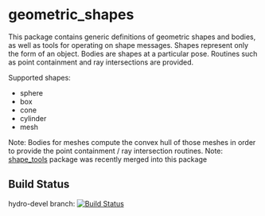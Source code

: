 geometric_shapes
================

This package contains generic definitions of geometric shapes and bodies, as well as tools for operating on shape messages.
Shapes represent only the form of an object.
Bodies are shapes at a particular pose. Routines such as point containment and ray intersections are provided.

Supported shapes:
- sphere
- box
- cone
- cylinder
- mesh

Note: Bodies for meshes compute the convex hull of those meshes in order to provide the point containment / ray intersection routines.
Note: [shape_tools](https://github.com/ros-planning/shape_tools) package was recently merged into this package
 
## Build Status

hydro-devel branch: [![Build Status](https://travis-ci.org/ros-planning/geometric_shapes.png?branch=hydro-devel)](https://travis-ci.org/ros-planning/geometric_shapes)
